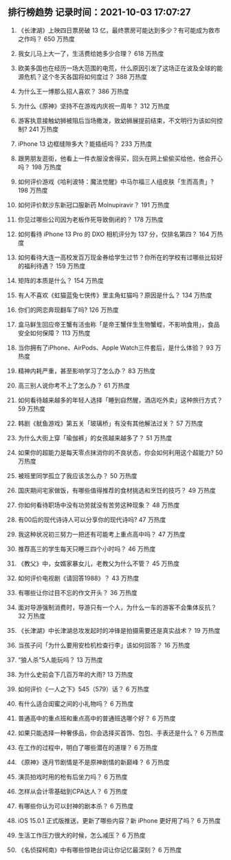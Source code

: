
## 排行榜趋势 记录时间：2021-10-03 17:07:27
  
  1. 《长津湖》上映四日票房破 13 亿，最终票房可能达到多少？有可能成为救市之作吗？ 650 万热度
    
  2. 我女儿马上大一了，生活费给她多少合理？ 618 万热度
    
  3. 欧美多国也在经历一场大范围的电荒，什么原因引发了这场正在波及全球的能源危机？这个冬天各国将如何度过？ 388 万热度
    
  4. 为什么王一博那么招人喜欢？ 386 万热度
    
  5. 为什么《原神》坚持不在游戏内庆祝一周年？ 312 万热度
    
  6. 游客执意接触幼狮被阻后当场撒泼，致幼狮展提前结束，不文明行为该如何控制? 241 万热度
    
  7. iPhone 13 边框缝隙多大？能插纸吗？ 233 万热度
    
  8. 跟男朋友逛街，他看上一件衣服没舍得买，回头在网上偷偷买给他，他会开心吗？ 198 万热度
    
  9. 如何评价游戏《哈利波特：魔法觉醒》中马尔福三人组皮肤「生而高贵」? 198 万热度
    
  10. 如何评价默沙东新冠口服新药 Molnupiravir？ 191 万热度
    
  11. 你见过哪些公司因为老板作死导致倒闭的？ 178 万热度
    
  12. 如何看待 iPhone 13  Pro 的 DXO 相机评分为 137 分，仅排名第四？ 164 万热度
    
  13. 如何看待大连一高校发百万现金券给学生过节？你所在的学校有过哪些比较好的福利待遇？ 159 万热度
    
  14. 矩阵的本质是什么？ 154 万热度
    
  15. 有人不喜欢《虹猫蓝兔七侠传》里主角虹猫吗？原因是什么？ 134 万热度
    
  16. 你们的网恋奔现翻车了吗? 126 万热度
    
  17. 盒马鲜生回应帝王蟹有活虫称「是帝王蟹伴生生物蟹蛭，不影响食用」，食品安全如何保障？ 113 万热度
    
  18. 当你拥有了iPhone、AirPods、Apple Watch三件套后，是什么体验？ 93 万热度
    
  19. 精神内耗严重，甚至影响学习了怎么办？ 83 万热度
    
  20. 高三别人说你考不上了怎么办？ 61 万热度
    
  21. 如何看待越来越多的年轻人选择「睡到自然醒，酒店吃外卖」这种旅行方式？ 59 万热度
    
  22. 韩剧《鱿鱼游戏》第五关「玻璃桥」有没有其他解法过关？ 57 万热度
    
  23. 为什么大街上穿「瑜伽裤」的女孩越来越多了？ 51 万热度
    
  24. 如果你的超能力是每天零点抹消你的不良状态，你会如何利用这个超能力? 50 万热度
    
  25. 被班里同学孤立了我应该怎么办？ 50 万热度
    
  26. 国庆期间宅家做饭，有哪些值得推荐的食材挑选和烹饪的技巧？ 49 万热度
    
  27. 你如何看待职场中没有功劳就没有苦劳这种现象？ 48 万热度
    
  28. 有00后的现代诗诗人可以分享你的现代诗吗? 47 万热度
    
  29. 我这种状况初三努力一把还有可能考上重点高中吗？ 47 万热度
    
  30. 推荐高三的学生每天只睡三四个小时吗？ 46 万热度
    
  31. 《教父》中，女婿家暴女儿，老教父为什么不管？ 45 万热度
    
  32. 如何评价电视剧《请回答1988》？ 43 万热度
    
  33. 有哪些让你过目不忘的作文开头？ 36 万热度
    
  34. 面对导游强制消费时，导游只有一个人，为什么一车的游客不会集体反抗？ 32 万热度
    
  35. 《长津湖》中长津湖总攻发起时的冲锋是拍摄需要还是真实战术？ 19 万热度
    
  36. 当孩子问「为什么要用安检机检查行李」该如何回答？ 16 万热度
    
  37. “狼人杀”5人能玩吗？ 13 万热度
    
  38. 为什么史前会下几百万年的大雨? 13 万热度
    
  39. 如何评价《一人之下》545（579）话？ 6 万热度
    
  40. 有什么适合闺蜜之间的小礼物吗？ 6 万热度
    
  41. 普通高中的重点班和重点高中的普通班选哪个好？ 6 万热度
    
  42. 如果只能选择一种奢侈品，你会选择买首饰、包包、手表还是什么？ 6 万热度
    
  43. 在工作的过程中，明白了哪些潜在的道理？ 6 万热度
    
  44. 《原神》逐月节剧情是不是原神剧情的新巅峰？ 6 万热度
    
  45. 演员拍戏时用的枪有后坐力吗？ 6 万热度
    
  46. 怎样从会计零基础到CPA达人？ 6 万热度
    
  47. 有哪些你认为可以封神的剧本杀？ 6 万热度
    
  48. iOS 15.0.1 正式版推送，更新了哪些内容？新 iPhone 更好用了吗？ 6 万热度
    
  49. 生活工作压力很大的时候，怎么减压？ 6 万热度
    
  50. 《名侦探柯南》中有哪些惊艳台词让你记忆最深刻？ 6 万热度
    